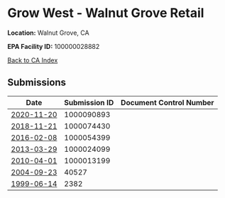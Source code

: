 # Grow West - Walnut Grove Retail

**Location:** Walnut Grove, CA

**EPA Facility ID:** 100000028882

[Back to CA Index](../../index.md)

## Submissions

| Date | Submission ID | Document Control Number |
|------|--------------|-------------------------|
| [2020-11-20](submissions/1000090893.md) | 1000090893 |  |
| [2018-11-21](submissions/1000074430.md) | 1000074430 |  |
| [2016-02-08](submissions/1000054399.md) | 1000054399 |  |
| [2013-03-29](submissions/1000024099.md) | 1000024099 |  |
| [2010-04-01](submissions/1000013199.md) | 1000013199 |  |
| [2004-09-23](submissions/40527.md) | 40527 |  |
| [1999-06-14](submissions/2382.md) | 2382 |  |
